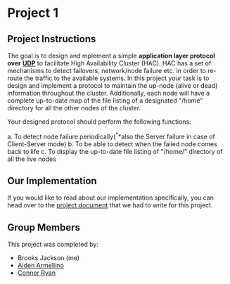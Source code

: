 # Project 1

## Project Instructions

The goal is to design and mplement a simple **application layer protocol over** <u>**UDP**</u> to facilitate High Availability Cluster (HAC). HAC has a set of mechanisms to detect failovers, network/node failure etc. in order to re-route the traffic to the available systems. In this project your task is to design and implement a protocol to maintain the up-node (alive or dead) information throughout the cluster. Additionally, each node will have a complete up-to-date map of the file listing of a designated "/home" directory for all the other nodes of the cluster.

Your designed protocol should perform the following functions:

a. To detect node failure periodically($^**$also the Server failure in case of Client-Server mode)
b. To be able to detect when the failed node comes back to life
c. To display the up-to-date file listing of "/home/" directory of all the live nodes

## Our Implementation

If you would like to read about our implementation specifically, you can head over to the [project document](https://github.com/bjaxqq/CSC340/blob/main/Project%201/README.md) that we had to write for this project.

## Group Members

This project was completed by:

- Brooks Jackson (me)
- [Aiden Armellino](https://github.com/AJArmy60)
- [Connor Ryan](https://github.com/ConnorRyan313)
